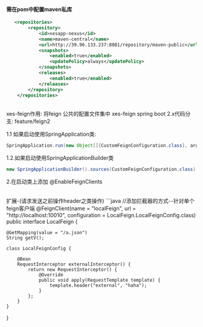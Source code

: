 #### 需在pom中配置maven私库
```xml
   <repositories>
        <repository>
            <id>xesapp-nexus</id>
            <name>maven-central</name>
            <url>http://39.96.133.237:8081/repository/maven-public</url>
            <snapshots>
                <enabled>true</enabled>
                <updatePolicy>always</updatePolicy>
            </snapshots>
            <releases>
                <enabled>true</enabled>
            </releases>
        </repository>
    </repositories>
```

<br>
xes-feign作用: 将feign 公共的配置文件集中
xes-feign spring boot 2.x代码分支: feature/feign2

1.1 如果启动使用SpringApplication类:
```java
SpringApplication.run(new Object[]{CustomFeignConfiguration.class}, args);
```

1.2.如果启动使用SpringApplicationBuilder类
```java
new SpringApplicationBuilder().sources(CustomFeignConfiguration.class).run(args);
```
2.在启动类上添加 @EnableFeignClients

<br>
扩展-(请求发送之前操作header之类操作)
```java
//添加拦截器的方式--针对单个feign客户端
@FeignClient(name = "localFeign", url = "http://localhost:10010", configuration = LocalFeign.LocalFeignConfig.class)
public interface LocalFeign {

    @GetMapping(value = "/a.json")
    String getV();

    class LocalFeignConfig {

        @Bean
        RequestInterceptor externalInterceptor() {
            return new RequestInterceptor() {
                @Override
                public void apply(RequestTemplate template) {
                    template.header("external", "haha");
                }
            };
        }
    }
}
```